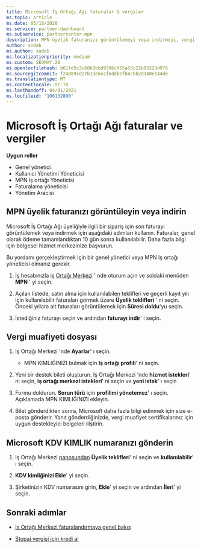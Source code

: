 ```yaml
---
title: Microsoft İş Ortağı Ağı faturalar & vergiler
ms.topic: article
ms.date: 05/18/2020
ms.service: partner-dashboard
ms.subservice: partnercenter-mpn
description: MPN üyelik faturanızı görüntülemeyi veya indirmeyi, vergi muafiyeti için nasıl dosya gönderileceğini ve Microsoft 'un KDV KIMLIK numaranızı nasıl göndereceğinizi öğrenin.
author: sodeb
ms.author: sodeb
ms.localizationpriority: medium
ms.custom: SEOMAY.20
ms.openlocfilehash: b61fd5c3c68b3bbd9396cf55a53c22b85523d976
ms.sourcegitcommit: f24089cd27b1de6ecf6ddbefb6cbb2d340e144de
ms.translationtype: MT
ms.contentlocale: tr-TR
ms.lasthandoff: 04/01/2021
ms.locfileid: "106132800"
---
```

# <a name="invoices-and-taxes-in-the-microsoft-partner-network"></a>Microsoft İş Ortağı Ağı faturalar ve vergiler

**Uygun roller**

- Genel yönetici
- Kullanıcı Yönetimi Yöneticisi
- MPN iş ortağı Yöneticisi
- Faturalama yöneticisi
- Yönetim Aracısı

## <a name="view-or-download-your-mpn-membership-invoice"></a>MPN üyelik faturanızı görüntüleyin veya indirin

Microsoft İş Ortağı Ağı üyeliğiyle ilgili bir sipariş için son faturayı görüntülemek veya indirmek için aşağıdaki adımları kullanın. Faturalar, genel olarak ödeme tamamlandıktan 10 gün sonra kullanılabilir. Daha fazla bilgi için bölgesel hizmet merkezinize başvurun.  

Bu yordamı gerçekleştirmek için bir genel yönetici veya MPN Iş ortağı yöneticisi olmanız gerekir. 

1.  İş hesabınızla iş [Ortağı Merkezi](https://partner.microsoft.com/dashboard/home) ' nde oturum açın ve soldaki menüden **MPN** ' yi seçin.

4.  Açılan listede, satın alma için kullanılabilen teklifleri ve geçerli kayıt yılı için kullanılabilir faturaları görmek üzere **Üyelik teklifleri** ' ni seçin. Önceki yıllara ait faturaları görüntülemek için **Süresi doldu**'yu seçin.

6.  İstediğiniz faturayı seçin ve ardından **faturayı indir**' i seçin. 

## <a name="file-a-tax-exemption"></a>Vergi muafiyeti dosyası

1.  Iş Ortağı Merkezi 'nde **Ayarlar**' ı seçin.
    - MPN KIMLIĞINIZI bulmak için **Iş ortağı profili**' ni seçin.

2.  Yeni bir destek bileti oluşturun. Iş Ortağı Merkezi 'nde **hizmet istekleri**' ni seçin, **iş ortağı merkezi istekleri**' ni seçin ve **yeni istek**' ı seçin

3.  Formu doldurun. **Sorun türü** için **profilimi yönetemez**' ı seçin. Açıklamada MPN KIMLIĞINIZI ekleyin.

4.  Bilet gönderdikten sonra, Microsoft daha fazla bilgi edinmek için size e-posta gönderir. Yanıt gönderdiğinizde, vergi muafiyet sertifikalarınız için uygun destekleyici belgeleri iliştirin.

## <a name="send-microsoft-your-vat-id-number"></a>Microsoft KDV KIMLIK numaranızı gönderin

1.  Iş Ortağı Merkezi [panosundan](https://partner.microsoft.com/dashboard/home) **Üyelik teklifleri**' ni seçin ve **kullanılabilir**' ı seçin. 

2.  **KDV kimliğinizi Ekle**' yi seçin. 

3.  Şirketinizin KDV numarasını girin, **Ekle**' yi seçin ve ardından **İleri**' yi seçin. 

## <a name="next-steps"></a>Sonraki adımlar

- [Iş Ortağı Merkezi faturalandırmaya genel bakış](billing-basics.md)

- [Stopaj vergisi için kredi al](withholding-tax-credit-form.md)
